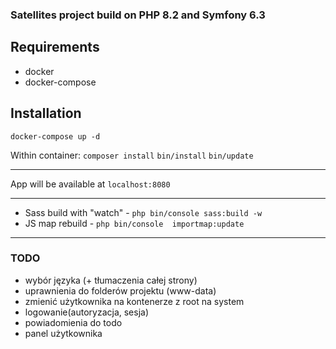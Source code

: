 ### Satellites project build on PHP 8.2 and Symfony 6.3

## Requirements
- docker
- docker-compose

## Installation

`docker-compose up -d`

Within container:
`composer install`
`bin/install`
`bin/update`

---

App will be available at `localhost:8080`



---

- Sass build with "watch" - `php bin/console sass:build -w`
- JS map rebuild - `php bin/console  importmap:update`

---
### TODO
- wybór języka (+ tłumaczenia całej strony)
- uprawnienia do folderów projektu (www-data)
- zmienić użytkownika na kontenerze z root na system
- logowanie(autoryzacja, sesja)
- powiadomienia do todo
- panel użytkownika
